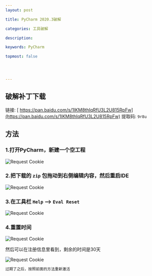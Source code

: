 ```yaml
---
layout: post

title: PyCharm 2020.3破解

categories: 工具破解

description: 

keywords: PyCharm

topmost: false




---
```




## 破解补丁下载

链接: [ https://pan.baidu.com/s/1IKM8thIqRfU3L2U815RpFw](https://pan.baidu.com/s/1IKM8thIqRfU3L2U815RpFw)  提取码: `9r8u`

## 方法

###  1.打开PyCharm，新建一个空工程

![Request Cookie]({{site.url}}/assets/images/202108/20210806-1.png) 

### 2.把下载的 `zip` 包拖动到右侧编辑内容，然后重启IDE

![Request Cookie]({{site.url}}/assets/images/202108/20210806-4.png) 

### 3.在工具栏 `Help` --> `Eval Reset` 

![Request Cookie]({{site.url}}/assets/images/202108/20210806-2.png) 

### 4.重置时间

![Request Cookie]({{site.url}}/assets/images/202108/20210806-3.png) 



然后可以在注册信息里看到，剩余的时间是30天

![Request Cookie]({{site.url}}/assets/images/202108/20210806-5.png) 

```sh
过期了之后，按照前面的方法重新激活
```

